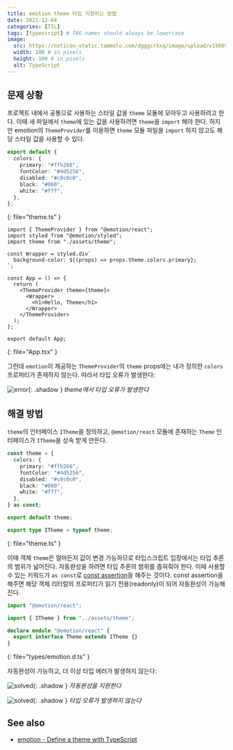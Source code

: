 ```yaml
---
title: emotion theme 타입 지정하는 방법
date: 2021-12-04
categories: [TIL]
tags: [typescript] # TAG names should always be lowercase
image:
  src: https://noticon-static.tammolo.com/dgggcrkxq/image/upload/v1566913457/noticon/eh4d0dnic4n1neth3fui.png
  width: 100 # in pixels
  height: 100 # in pixels
  alt: TypeScript
---
```


## 문제 상황

프로젝트 내에서 공통으로 사용하는 스타일 값을 `theme` 모듈에 모아두고 사용하려고 한다. 이때 새 파일에서 `theme`에 있는 값을 사용하려면 `theme`을 `import` 해야 한다. 하지만  emotion의 `ThemeProvider`를 이용하면 `theme` 모듈 파일을 `import` 하지 않고도 해당 스타일 값을 사용할 수 있다.

```ts
export default {
  colors: {
    primary: "#ffb266",
    fontColor: "#4d5256",
    disabled: "#c0c0c0",
    black: "#000",
    white: "#fff",
  },
};
```
{: file="theme.ts" }

```tsx
import { ThemeProvider } from "@emotion/react";
import styled from "@emotion/styled";
import theme from "./assets/theme";

const Wrapper = styled.div`
  background-color: ${(props) => props.theme.colors.primary};
`;

const App = () => {
  return (
    <ThemeProvider theme={theme}>
      <Wrapper>
        <h1>Hello, Theme</h1>
      </Wrapper>
    </ThemeProvider>
  );
};

export default App;
```
{: file="App.tsx" }

그런데 `emotion`이 제공하는 `ThemeProvider`의 `theme` props에는 내가 정의한 `colors` 프로퍼티가 존재하지 않는다. 따라서 타입 오류가 발생한다:

![error](https://user-images.githubusercontent.com/8105528/144692954-51399743-dc54-4f3f-b79f-5032cf451a3f.png){: .shadow }
_theme에서 타입 오류가 발생한다_

## 해결 방법

`theme`의 인터페이스 `ITheme`을 정의하고, `@emotion/react` 모듈에 존재하는 `Theme` 인터페이스가 `ITheme`을 상속 받게 만든다.

```ts
const theme = {
  colors: {
    primary: "#ffb266",
    fontColor: "#4d5256",
    disabled: "#c0c0c0",
    black: "#000",
    white: "#fff",
  },
} as const;

export default theme;

export type ITheme = typeof theme;
```
{: file="theme.ts" }

이때 객체 `theme`은 얼마든지 값이 변경 가능하므로 타입스크립트 입장에서는 타입 추론의 범위가 넓어진다. 자동완성을 하려면 타입 추론의 범위를 좁혀줘야 한다. 이때 사용할 수 있는 키워드가 `as const`로 [const assertion](https://www.typescriptlang.org/docs/handbook/release-notes/typescript-3-4.html#const-assertions)을 해주는 것이다. const assertion을 해주면 해당 객체 리터럴의 프로퍼티가 읽기 전용(readonly)이 되어 자동완성이 가능해진다.

```ts
import "@emotion/react";

import { ITheme } from "../assets/theme";

declare module "@emotion/react" {
  export interface Theme extends ITheme {}
}
```
{: file="types/emotion.d.ts" }

자동완성이 가능하고, 더 이상 타입 에러가 발생하지 않는다:

![solved](https://user-images.githubusercontent.com/8105528/144701151-61d75148-1f53-4a26-933c-f7f0aa3c7626.png){: .shadow }
_자동완성을 지원한다_

![solved](https://user-images.githubusercontent.com/8105528/144692997-3bc3b850-3868-41d4-82f7-3842c08a99c9.png){: .shadow }
_타입 오류가 발생하지 않는다_

## See also

- [emotion - Define a theme with TypeScript](https://emotion.sh/docs/typescript#define-a-theme)
